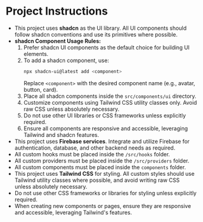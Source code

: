 # Project Instructions

- This project uses **shadcn** as the UI library. All UI components should follow shadcn conventions and use its primitives where possible.
- **shadcn Component Usage Rules:**
  1. Prefer shadcn UI components as the default choice for building UI elements.
  2. To add a shadcn component, use:
     ```sh
     npx shadcn-ui@latest add <component>
     ```
     Replace `<component>` with the desired component name (e.g., avatar, button, card).
  3. Place all shadcn components inside the `src/components/ui` directory.
  4. Customize components using Tailwind CSS utility classes only. Avoid raw CSS unless absolutely necessary.
  5. Do not use other UI libraries or CSS frameworks unless explicitly required.
  6. Ensure all components are responsive and accessible, leveraging Tailwind and shadcn features.
- This project uses **Firebase services**. Integrate and utilize Firebase for authentication, database, and other backend needs as required.
- All custom hooks must be placed inside the `/src/hooks` folder.
- All custom providers must be placed inside the `/src/providers` folder.
- All custom components must be placed inside the `components` folder.
- This project uses **Tailwind CSS** for styling. All custom styles should use Tailwind utility classes where possible, and avoid writing raw CSS unless absolutely necessary.
- Do not use other CSS frameworks or libraries for styling unless explicitly required.
- When creating new components or pages, ensure they are responsive and accessible, leveraging Tailwind's features.

